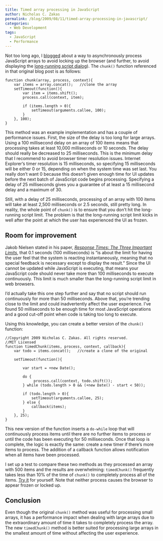 ```yaml
---
title: Timed array processing in JavaScript
author: Nicholas C. Zakas
permalink: /blog/2009/08/11/timed-array-processing-in-javascript/
categories:
  - Web Development
tags:
  - JavaScript
  - Performance
---
```

Not too long ago, I [blogged][1] about a way to asynchronously process JavaScript arrays to avoid locking up the browser (and further, to avoid displaying the [long-running script dialog][2]). The `chunk()` function referenced in that original blog post is as follows:

    function chunk(array, process, context){
        var items = array.concat();   //clone the array
        setTimeout(function(){
            var item = items.shift();
            process.call(context, item);
    
            if (items.length > 0){
                setTimeout(arguments.callee, 100);
            }
        }, 100);
    }

This method was an example implementation and has a couple of performance issues. First, the size of the delay is too long for large arrays. Using a 100 millisecond delay on an array of 100 items means that processing takes at least 10,000 milliseconds or 10 seconds. The delay should really be decreased to 25 milliseconds. This is the minimum delay that I recommend to avoid browser timer resolution issues. Internet Explorer&#8217;s timer resolution is 15 milliseconds, so specifying 15 milliseconds will be either 0 or 15, depending on when the system time was set last. You really don&#8217;t want 0 because this doesn&#8217;t given enough time for UI updates before the next batch of JavaScript code begins processing. Specifying a delay of 25 milliseconds gives you a guarantee of at least a 15 millisecond delay and a maximum of 30.

Still, with a delay of 25 milliseconds, processing of an array with 100 items will take at least 2,500 milliseconds or 2.5 seconds, still pretty long. In reality, the whole point of `chunk()` is to ensure that you don&#8217;t hit the long-running script limit. The problem is that the long-running script limit kicks in well after the point at which the user has experienced the UI as frozen.

## Room for improvement

Jakob Nielsen stated in his paper, [<cite>Response Times: The Three Important Limits</cite>][3], that 0.1 seconds (100 milliseconds) is &#8220;is about the limit for having the user feel that the system is reacting instantaneously, meaning that no special feedback is necessary except to display the result.&#8221; Since the UI cannot be updated while JavaScript is executing, that means your JavaScript code should never take more than 100 milliseconds to execute continuously. This limit is much smaller than the long-running script limit in web browsers.

I&#8217;d actually take this one step further and say that no script should run continuously for more than 50 milliseconds. Above that, you&#8217;re trending close to the limit and could inadvertently affect the user experience. I&#8217;ve found 50 milliseconds to be enough time for most JavaScript operations and a good cut-off point when code is taking too long to execute.

Using this knowledge, you can create a better version of the `chunk()` function:

    //Copyright 2009 Nicholas C. Zakas. All rights reserved.
    //MIT Licensed
    function timedChunk(items, process, context, callback){
        var todo = items.concat();   //create a clone of the original
    
        setTimeout(function(){
    
            var start = +new Date();
    
            do {
                 process.call(context, todo.shift());
            } while (todo.length > 0 && (+new Date() - start < 50));
    
            if (todo.length > 0){
                setTimeout(arguments.callee, 25);
            } else {
                callback(items);
            }
        }, 25);
    }

This new version of the function inserts a `do-while` loop that will continuously process items until there are no further items to process or until the code has been executing for 50 milliseconds. Once that loop is complete, the logic is exactly the same: create a new timer if there&#8217;s more items to process. The addition of a callback function allows notification when all items have been processed.

I set up a test to compare these two methods as they processed an array with 500 items and the results are overwhelming: `timedChunk()` frequently takes less than 10% of the time of `chunk()` to completely process all of the items. [Try it][4] for yourself. Note that neither process causes the browser to appear frozen or locked up.

## Conclusion

Even though the original `chunk()` method was useful for processing small arrays, it has a performance impact when dealing with large arrays due to the extraordinary amount of time it takes to completely process the array. The new `timedChunk()` method is better suited for processing large arrays in the smallest amount of time without affecting the user experience.

 [1]: {{site.url}}/blog/2009/01/13/speed-up-your-javascript-part-1/
 [2]: {{site.url}}/blog/2009/01/05/what-determines-that-a-script-is-long-running/
 [3]: http://www.useit.com/papers/responsetime.html
 [4]: {{site.url}}/experiments/javascript/performance/array-processing/
